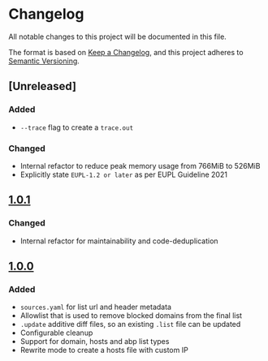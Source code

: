 # Changelog

All notable changes to this project will be documented in this file.

The format is based on [Keep a Changelog](https://keepachangelog.com/en/1.1.0/),
and this project adheres to [Semantic Versioning](https://semver.org/spec/v2.0.0.html).

## [Unreleased]

### Added
- `--trace` flag to create a `trace.out`

### Changed
- Internal refactor to reduce peak memory usage from 766MiB to 526MiB
- Explicitly state `EUPL-1.2 or later` as per EUPL Guideline 2021

## [1.0.1]

### Changed
- Internal refactor for maintainability and code-deduplication

## [1.0.0]

### Added
- `sources.yaml` for list url and header metadata
- Allowlist that is used to remove blocked domains from the final list
- `.update` additive diff files, so an existing `.list` file can be updated
- Configurable cleanup
- Support for domain, hosts and abp list types
- Rewrite mode to create a hosts file with custom IP

[1.0.1]: https://github.com/AtjonTV/monster-adlist-utility/compare/v1.0.0...v1.0.1
[1.0.0]: https://github.com/AtjonTV/monster-adlist-utility/releases/tag/v1.0.0
